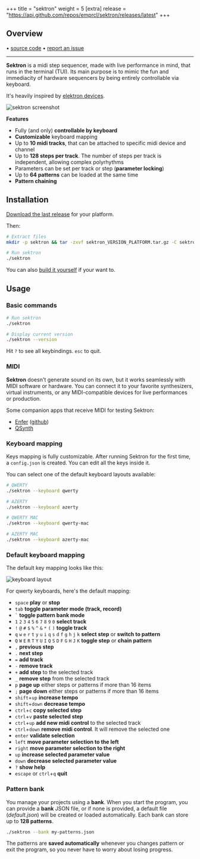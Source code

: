 +++
title = "sektron"
weight = 5
[extra]
release = "https://api.github.com/repos/emprcl/sektron/releases/latest"
+++

## Overview

<span id="release"></span> • 
[source code](https://github.com/emprcl/sektron) • 
[report an issue](https://github.com/emprcl/sektron/issues/new)

<hr/>

**Sektron** is a midi step sequencer, made with live performance in mind, that runs in the terminal (TUI). Its main purpose is to mimic the fun and immediacity of hardware sequencers by being entirely controllable via keyboard.

It's heavily inspired by [elektron devices](https://www.elektron.se).

![sektron screenshot](https://raw.githubusercontent.com/emprcl/sektron/refs/heads/main/docs/screenshot.png)


**Features**
 - Fully (and only) **controllable by keyboard**
 - **Customizable** keyboard mapping
 - Up to **10 midi tracks**, that can be attached to specific midi device and channel
 - Up to **128 steps per track**. The number of steps per track is independent, allowing complex polyrhythms
 - Parameters can be set per track or step (**parameter locking**)
 - Up to **64 patterns** can be loaded at the same time
 - **Pattern chaining**


## Installation

[Download the last release](https://github.com/emprcl/sektron/releases) for your platform.

Then:
```sh
# Extract files
mkdir -p sektron && tar -zxvf sektron_VERSION_PLATFORM.tar.gz -C sektron

# Run sektron
./sektron
```

You can also [build it yourself](https://github.com/emprcl/sektron?tab=readme-ov-file#build-it-yourself) if your want to.

## Usage

### Basic commands

```sh
# Run sektron
./sektron

# Display current version
./sektron --version
```

Hit `?` to see all keybindings. `esc` to quit.

### MIDI

**Sektron** doesn't generate sound on its own, but it works seamlessly with MIDI software or hardware. You can connect it to your favorite synthesizers, virtual instruments, or any MIDI-compatible devices for live performances or production.

Some companion apps that receive MIDI for testing Sektron:
 - [Enfer](https://neauoire.github.io/Enfer/) ([github](https://github.com/neauoire/Enfer))
 - [QSynth](https://qsynth.sourceforge.io/)

### Keyboard mapping

Keys mapping is fully customizable. After running Sektron for the first time, a `config.json` is created.
You can edit all the keys inside it.

You can select one of the default keyboard layouts available:
```sh
# QWERTY
./sektron --keyboard qwerty

# AZERTY
./sektron --keyboard azerty

# QWERTY MAC
./sektron --keyboard qwerty-mac

# AZERTY MAC
./sektron --keyboard azerty-mac
```

### Default keyboard mapping

The default key mapping looks like this:

![keyboard layout](https://raw.githubusercontent.com/emprcl/sektron/refs/heads/main/docs/keyboard-layout.png)

For qwerty keyboards, here's the default mapping:

 - `space` **play** or **stop**
 - `tab` **toggle parameter mode (track, record)**
 - `` ` `` **toggle pattern bank mode**
 - `1` `2` `3` `4` `5` `6` `7` `8` `9` `0` **select track**
 - `!` `@` `#` `$` `%` `^` `&` `*` `(` `)` **toggle track**
 - `q` `w` `e` `r` `t` `y` `u` `i` `q` `s` `d` `f` `g` `h` `j` `k` **select step** or **switch to pattern**
 - `Q` `W` `E` `R` `T` `Y` `U` `I` `Q` `S` `D` `F` `G` `H` `J` `K` **toggle step** or **chain pattern**
 - `,` **previous step**
 - `.` **next step**
 - `=` **add track**
 - `-` **remove track**
 - `+` **add step** to the selected track
 - `_` **remove step** from the selected track
 - `p` **page up** either steps or patterns if more than 16 items
 - `;` **page down** either steps or patterns if more than 16 items
 - `shift`+`up` **increase tempo**
 - `shift`+`down` **decrease tempo**
 - `ctrl`+`c` **copy selected step**
 - `ctrl`+`v` **paste selected step**
 - `ctrl`+`up` **add new midi control** to the selected track
 - `ctrl`+`down` **remove midi control**. It will remove the selected one
 - `enter` **validate selection**
 - `left` **move parameter selection to the left**
 - `right` **move parameter selection to the right**
 - `up` **increase selected parameter value**
 - `down` **decrease selected parameter value**
 - `?` **show help**
 - `escape` or `ctrl`+`q` **quit**

### Pattern bank

You manage your projects using a **bank**. When you start the program, you can provide a **bank** JSON file, or if none is provided, a default file (_default.json_) will be created or loaded automatically. Each bank can store up to **128 patterns**.

```sh
./sektron --bank my-patterns.json
```

The patterns are **saved automatically** whenever you changes pattern or exit the program, so you never have to worry about losing progress.
